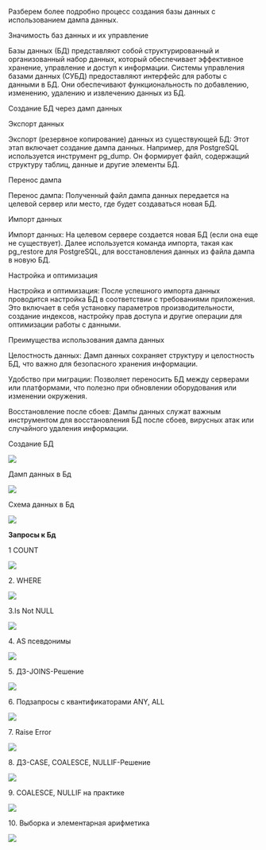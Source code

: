 ﻿
Разберем более подробно процесс создания базы данных с использованием дампа данных.

Значимость баз данных и их управление

Базы данных (БД) представляют собой структурированный и организованный набор данных, который обеспечивает эффективное хранение, управление и доступ к информации. Системы управления базами данных (СУБД) предоставляют интерфейс для работы с данными в БД. Они обеспечивают функциональность по добавлению, изменению, удалению и извлечению данных из БД.

Создание БД через дамп данных

Экспорт данных

Экспорт (резервное копирование) данных из существующей БД: Этот этап включает создание дампа данных. Например, для PostgreSQL используется инструмент pg\_dump. Он формирует файл, содержащий структуру таблиц, данные и другие элементы БД.

Перенос дампа

Перенос дампа: Полученный файл дампа данных передается на целевой сервер или место, где будет создаваться новая БД.

Импорт данных

Импорт данных: На целевом сервере создается новая БД (если она еще не существует). Далее используется команда импорта, такая как pg\_restore для PostgreSQL, для восстановления данных из файла дампа в новую БД.

Настройка и оптимизация

Настройка и оптимизация: После успешного импорта данных проводится настройка БД в соответствии с требованиями приложения. Это включает в себя установку параметров производительности, создание индексов, настройку прав доступа и другие операции для оптимизации работы с данными.

Преимущества использования дампа данных

Целостность данных: Дамп данных сохраняет структуру и целостность БД, что важно для безопасного хранения информации.

Удобство при миграции: Позволяет переносить БД между серверами или платформами, что полезно при обновлении оборудования или изменении окружения.

Восстановление после сбоев: Дампы данных служат важным инструментом для восстановления БД после сбоев, вирусных атак или случайного удаления информации.

Создание БД

![](Aspose.Words.f03097ef-a756-483e-9f41-a62e68a63686.001.png)

Дамп данных в Бд

![](Aspose.Words.f03097ef-a756-483e-9f41-a62e68a63686.002.png)


Схема данных в Бд 

![](Aspose.Words.f03097ef-a756-483e-9f41-a62e68a63686.003.png)

**Запросы к Бд**

1 COUNT

![](Aspose.Words.f03097ef-a756-483e-9f41-a62e68a63686.004.png)

2\. WHERE

![](Aspose.Words.f03097ef-a756-483e-9f41-a62e68a63686.005.png)

3\.Is Not NULL

![](Aspose.Words.f03097ef-a756-483e-9f41-a62e68a63686.006.png)

4\. AS псевдонимы

![](Aspose.Words.f03097ef-a756-483e-9f41-a62e68a63686.007.png)

5\. ДЗ-JOINS-Решение

![](Aspose.Words.f03097ef-a756-483e-9f41-a62e68a63686.008.png)

6\. Подзапросы с квантификаторами ANY, ALL

![](Aspose.Words.f03097ef-a756-483e-9f41-a62e68a63686.009.png)

7\. Raise Error

![](Aspose.Words.f03097ef-a756-483e-9f41-a62e68a63686.010.png)






8\. ДЗ-CASE, COALESCE, NULLIF-Решение

![](Aspose.Words.f03097ef-a756-483e-9f41-a62e68a63686.011.png)

9\. COALESCE, NULLIF на практике

![](Aspose.Words.f03097ef-a756-483e-9f41-a62e68a63686.012.png)




10\. Выборка и элементарная арифметика

![](Aspose.Words.f03097ef-a756-483e-9f41-a62e68a63686.013.png)
